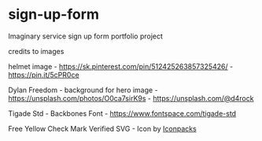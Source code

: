 # sign-up-form
Imaginary service sign up form portfolio project

credits to images

helmet image - https://sk.pinterest.com/pin/512425263857325426/ - https://pin.it/5cPR0ce


Dylan Freedom - background for hero image - https://unsplash.com/photos/O0ca7sirK9s - https://unsplash.com/@d4rock

Tigade Std - Backbones Font - https://www.fontspace.com/tigade-std

Free Yellow Check Mark Verified SVG - Icon by <a href='https://iconpacks.net/?utm_source=link-attribution&utm_content=16210'>Iconpacks</a>
